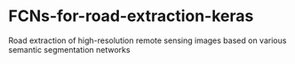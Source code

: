 # FCNs-for-road-extraction-keras
Road extraction of high-resolution remote sensing images based on various semantic segmentation networks
